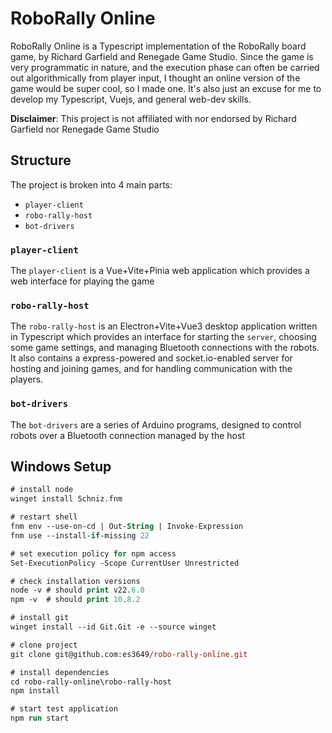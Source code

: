 # RoboRally Online

RoboRally Online is a Typescript implementation of the RoboRally board game, by Richard Garfield and Renegade Game Studio.
Since the game is very programmatic in nature, and the execution phase can often be carried out algorithmically from player input, I thought an online version of the game would be super cool, so I made one.
It's also just an excuse for me to develop my Typescript, Vuejs, and general web-dev skills.


**Disclaimer**: This project is not affiliated with nor endorsed by Richard Garfield nor Renegade Game Studio

## Structure

The project is broken into 4 main parts:

* `player-client`
* `robo-rally-host`
* `bot-drivers`

### `player-client`

The `player-client` is a Vue+Vite+Pinia web application which provides a web interface for playing the game

### `robo-rally-host`

The `robo-rally-host` is an Electron+Vite+Vue3 desktop application written in Typescript which provides an interface for starting the `server`, choosing some game settings, and managing Bluetooth connections with the robots.
It also contains a express-powered and socket.io-enabled server for hosting and joining games, and for handling communication with the players.

### `bot-drivers`

The `bot-drivers` are a series of Arduino programs, designed to control robots over a Bluetooth connection managed by the host

## Windows Setup

```ps
# install node
winget install Schniz.fnm

# restart shell
fnm env --use-on-cd | Out-String | Invoke-Expression
fnm use --install-if-missing 22

# set execution policy for npm access
Set-ExecutionPolicy -Scope CurrentUser Unrestricted

# check installation versions
node -v # should print v22.6.0
npm -v  # should print 10.8.2

# install git
winget install --id Git.Git -e --source winget

# clone project
git clone git@github.com:es3649/robo-rally-online.git

# install dependencies
cd robo-rally-online\robo-rally-host
npm install

# start test application
npm run start
```